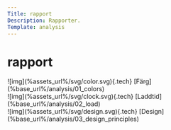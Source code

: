 ```yaml
---
Title: rapport
Description: Rapporter.
Template: analysis
---
```


# rapport

<div class="box" markdown="1">
![img](%assets_url%/svg/color.svg){.tech}
[Färg](%base_url%/analysis/01_colors)
</div>

<div class="box" markdown="1">
![img](%assets_url%/svg/clock.svg){.tech}
[Laddtid](%base_url%/analysis/02_load)
</div>

<div class="box" markdown="1">
![img](%assets_url%/svg/design.svg){.tech}
[Design](%base_url%/analysis/03_design_principles)
</div>

